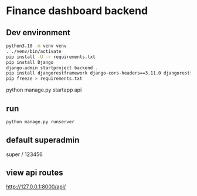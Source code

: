# Finance dashboard backend

## Dev environment

```bash
python3.10 -m venv venv
. ./venv/bin/activate
pip install -U -r requirements.txt
pip install Django
django-admin startproject backend .
pip install djangorestframework django-cors-headers==3.11.0 djangorestframework-simplejwt==5.0.0 PyJWT==2.3.0
pip freeze > requirements.txt
```

python manage.py startapp api

## run

```bash
python manage.py runserver
```

## default superadmin

super / 123456

## view api routes

http://127.0.0.1:8000/api/

